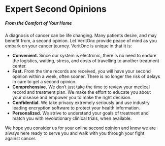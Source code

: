 ---
---

# Expert Second Opinions
##### From the Comfort of Your Home

A diagnosis of cancer can be life changing. Many patients desire, and may benefit from, a second opinion. Let VeritOnc provide peace of mind as you embark on your cancer journey. VeritOnc is unique in that it is:

- **Convenient.** Since our system is electronic, there is no need to endure the logistics, waiting, stress, and costs of travelling to another treatment center.
- **Fast.** From the time records are received, you will have your second opinion within a week, often sooner. There is no longer the risk of delays in care to get a second opinion.
- **Comprehensive.** We don’t just take the time to review your medical record and treatment plan. We make the effort to educate you about your disease and empower you to make the right decision.
- **Confidential.** We take privacy extremely seriously and use industry leading encryption software to protect your health information.
- **Personalized.** We strive to understand your goals of treatment and match you with revolutionary clinical trials, when available.

We hope you consider us for your online second opinion and know we are always here ready to serve you and walk with you through your fight against cancer.